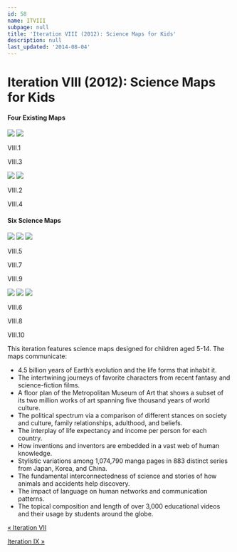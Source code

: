 ```yaml
---
id: 58
name: ITVIII
subpage: null
title: 'Iteration VIII (2012): Science Maps for Kids'
description: null
last_updated: '2014-08-04'
---
```

Iteration VIII (2012): Science Maps for Kids
============================================

#### Four Existing Maps

[![](images/maps/160W/IT_08_01_TimeSpiral_160W.jpg)](ITI.1.html) [![](images/maps/160W/IT_08_03_MetMuseumFlrPln_160W.jpg)](ITI.3.html)

VIII.1

VIII.3

[![](images/maps/160W/IT_08_02_MovieCharts_160W.jpg)](ITI.2.html) [![](images/maps/160W/IT_08_04_LeftvsRight_160W.jpg)](ITI.4.html)

VIII.2

VIII.4

#### Six Science Maps

[![](images/maps/160W/IT_08_05_Gapminder_160W.jpg)](ITI.5.html) [![](images/maps/160W/IT_08_07_MangaUniverse_160W.jpg)](ITI.7.html) [![](images/maps/160W/IT_08_09_TwitterMap_160W.jpg)](ITI.9.html)

VIII.5

VIII.7

VIII.9

[![](images/maps/160W/IT_08_06_BurkeKnowledge_160W.jpg)](ITI.6.html) [![](images/maps/160W/IT_08_08_Interconnected_160W.jpg)](ITI.8.html) [![](images/maps/160W/IT_08_10_KhanAcademy_160W.jpg)](ITI.10.html)

VIII.6

VIII.8

VIII.10

This iteration features science maps designed for children aged 5-14. The maps communicate:

*   4.5 billion years of Earth’s evolution and the life forms that inhabit it.
*   The intertwining journeys of favorite characters from recent fantasy and science-fiction films.
*   A floor plan of the Metropolitan Museum of Art that shows a subset of its two million works of art spanning five thousand years of world culture.
*   The political spectrum via a comparison of different stances on society and culture, family relationships, adulthood, and beliefs.
*   The interplay of life expectancy and income per person for each country.
*   How inventions and inventors are embedded in a vast web of human knowledge.
*   Stylistic variations among 1,074,790 manga pages in 883 distinct series from Japan, Korea, and China.
*   The fundamental interconnectedness of science and stories of how animals and accidents help discovery.
*   The impact of language on human networks and communication patterns.
*   The topical composition and length of over 3,000 educational videos and their usage by students around the globe.

[« Iteration VII](ITVII.html)

[Iteration IX »](ITIX.html)
